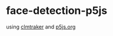 # face-detection-p5js

using [clmtraker](https://github.com/auduno/clmtrackr) and [p5js.org](p5.js)
